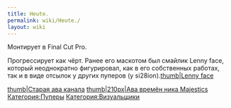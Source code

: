 ```yaml
---
title: Heute.
permalink: wiki/Heute./
layout: wiki
---
```


Монтирует в Final Cut Pro.

Прогрессирует как чёрт. Ранее его маскотом был смайлик Lenny face,
который неоднократно фигурировал, как в его собственных работах, так и в
виде отсылок у других пуперов (у si28ion).[thumb\|Lenny
face](Файл:Le-lenny-face.png "wikilink")

[thumb\|Старая ава канала](Файл:NENsKLgzibA.jpg "wikilink")
[thumb\|210px\|Ава времён ника
Majestics](Файл:G12QrK0mJQ.jpg "wikilink")
[Категория:Пуперы](Категория:Пуперы "wikilink")
[Категория:Визуальщики](Категория:Визуальщики "wikilink")
